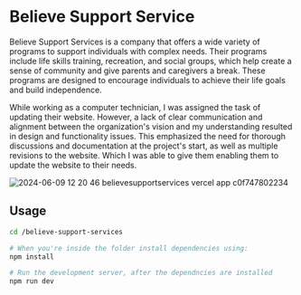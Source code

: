 # Believe Support Service

Believe Support Services is a company that offers a wide variety of programs to support individuals with complex needs. Their programs include life skills training, recreation, and social groups, which help create a sense of community and give parents and caregivers a break. These programs are designed to encourage individuals to achieve their life goals and build independence. 

While working as a computer technician, I was assigned the task of updating their website. However, a lack of clear communication and alignment between the organization's vision and my understanding resulted in design and functionality issues. This emphasized the need for thorough discussions and documentation at the project's start, as well as multiple revisions to the website. Which I was able to give them enabling them to update the website to their needs.

![2024-06-09 12 20 46 believesupportservices vercel app c0f747802234](https://github.com/Justin-Bento/believe-support-services/assets/44421842/316d4a72-1236-4721-83d8-aaecebca8ad1)

## Usage

```bash
cd /believe-support-services

# When you're inside the folder install dependencies using:
npm install

# Run the development server, after the dependncies are installed 
npm run dev 

```
